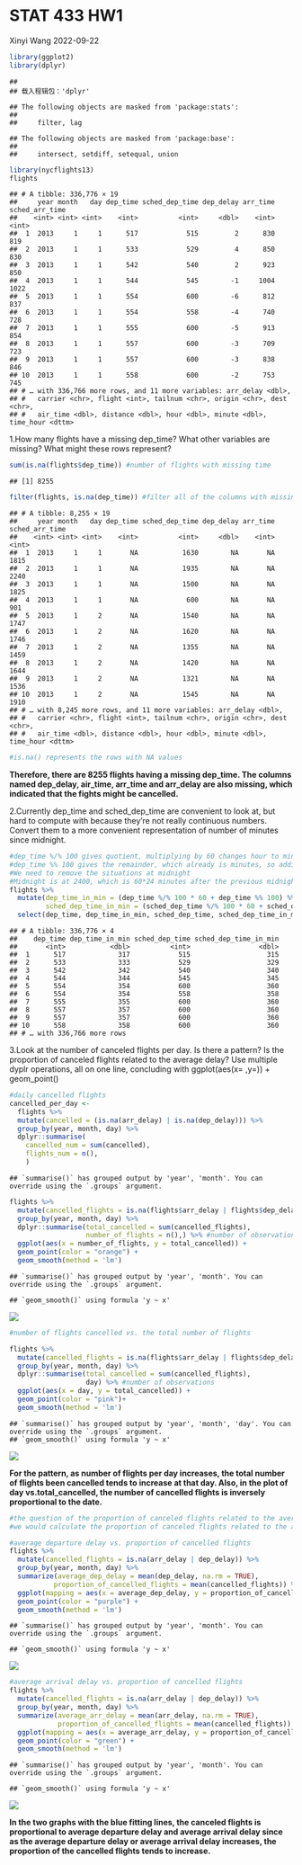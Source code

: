 STAT 433 HW1
================
Xinyi Wang
2022-09-22

``` r
library(ggplot2)
library(dplyr)
```

    ## 
    ## 载入程辑包：'dplyr'

    ## The following objects are masked from 'package:stats':
    ## 
    ##     filter, lag

    ## The following objects are masked from 'package:base':
    ## 
    ##     intersect, setdiff, setequal, union

``` r
library(nycflights13)
flights
```

    ## # A tibble: 336,776 × 19
    ##     year month   day dep_time sched_dep_time dep_delay arr_time sched_arr_time
    ##    <int> <int> <int>    <int>          <int>     <dbl>    <int>          <int>
    ##  1  2013     1     1      517            515         2      830            819
    ##  2  2013     1     1      533            529         4      850            830
    ##  3  2013     1     1      542            540         2      923            850
    ##  4  2013     1     1      544            545        -1     1004           1022
    ##  5  2013     1     1      554            600        -6      812            837
    ##  6  2013     1     1      554            558        -4      740            728
    ##  7  2013     1     1      555            600        -5      913            854
    ##  8  2013     1     1      557            600        -3      709            723
    ##  9  2013     1     1      557            600        -3      838            846
    ## 10  2013     1     1      558            600        -2      753            745
    ## # … with 336,766 more rows, and 11 more variables: arr_delay <dbl>,
    ## #   carrier <chr>, flight <int>, tailnum <chr>, origin <chr>, dest <chr>,
    ## #   air_time <dbl>, distance <dbl>, hour <dbl>, minute <dbl>, time_hour <dttm>

1.How many flights have a missing dep_time? What other variables are
missing? What might these rows represent?

``` r
sum(is.na(flights$dep_time)) #number of flights with missing time
```

    ## [1] 8255

``` r
filter(flights, is.na(dep_time)) #filter all of the columns with missing values
```

    ## # A tibble: 8,255 × 19
    ##     year month   day dep_time sched_dep_time dep_delay arr_time sched_arr_time
    ##    <int> <int> <int>    <int>          <int>     <dbl>    <int>          <int>
    ##  1  2013     1     1       NA           1630        NA       NA           1815
    ##  2  2013     1     1       NA           1935        NA       NA           2240
    ##  3  2013     1     1       NA           1500        NA       NA           1825
    ##  4  2013     1     1       NA            600        NA       NA            901
    ##  5  2013     1     2       NA           1540        NA       NA           1747
    ##  6  2013     1     2       NA           1620        NA       NA           1746
    ##  7  2013     1     2       NA           1355        NA       NA           1459
    ##  8  2013     1     2       NA           1420        NA       NA           1644
    ##  9  2013     1     2       NA           1321        NA       NA           1536
    ## 10  2013     1     2       NA           1545        NA       NA           1910
    ## # … with 8,245 more rows, and 11 more variables: arr_delay <dbl>,
    ## #   carrier <chr>, flight <int>, tailnum <chr>, origin <chr>, dest <chr>,
    ## #   air_time <dbl>, distance <dbl>, hour <dbl>, minute <dbl>, time_hour <dttm>

``` r
#is.na() represents the rows with NA values
```

**Therefore, there are 8255 flights having a missing dep_time. The
columns named dep_delay, air_time, arr_time and arr_delay are also
missing, which indicated that the fights might be cancelled.**

2.Currently dep_time and sched_dep_time are convenient to look at, but
hard to compute with because they’re not really continuous numbers.
Convert them to a more convenient representation of number of minutes
since midnight.

``` r
#dep_time %/% 100 gives quotient, multiplying by 60 changes hour to minutes
#dep_time %% 100 gives the remainder, which already is minutes, so adding together is fine
#We need to remove the situations at midnight
#Midnight is at 2400, which is 60*24 minutes after the previous midnight, so it should be considered at 0, so we need to use the remainder function %% to get rid of this special time
flights %>% 
  mutate(dep_time_in_min = (dep_time %/% 100 * 60 + dep_time %% 100) %% 1440,
         sched_dep_time_in_min = (sched_dep_time %/% 100 * 60 + sched_dep_time %% 100) %% 1440) %>%
  select(dep_time, dep_time_in_min, sched_dep_time, sched_dep_time_in_min)
```

    ## # A tibble: 336,776 × 4
    ##    dep_time dep_time_in_min sched_dep_time sched_dep_time_in_min
    ##       <int>           <dbl>          <int>                 <dbl>
    ##  1      517             317            515                   315
    ##  2      533             333            529                   329
    ##  3      542             342            540                   340
    ##  4      544             344            545                   345
    ##  5      554             354            600                   360
    ##  6      554             354            558                   358
    ##  7      555             355            600                   360
    ##  8      557             357            600                   360
    ##  9      557             357            600                   360
    ## 10      558             358            600                   360
    ## # … with 336,766 more rows

3.Look at the number of canceled flights per day. Is there a pattern? Is
the proportion of canceled flights related to the average delay? Use
multiple dyplr operations, all on one line, concluding with
ggplot(aes(x= ,y=)) + geom_point()

``` r
#daily cancelled flights 
cancelled_per_day <- 
  flights %>%
  mutate(cancelled = (is.na(arr_delay) | is.na(dep_delay))) %>%
  group_by(year, month, day) %>%
  dplyr::summarise(
    cancelled_num = sum(cancelled),
    flights_num = n(),
    )
```

    ## `summarise()` has grouped output by 'year', 'month'. You can override using the `.groups` argument.

``` r
flights %>% 
  mutate(cancelled_flights = is.na(flights$arr_delay | flights$dep_delay)) %>% 
  group_by(year, month, day) %>% 
  dplyr::summarise(total_cancelled = sum(cancelled_flights),
                   number_of_flights = n(),) %>% #number of observations 
  ggplot(aes(x = number_of_flights, y = total_cancelled)) +
  geom_point(color = "orange") +
  geom_smooth(method = 'lm')
```

    ## `summarise()` has grouped output by 'year', 'month'. You can override using the `.groups` argument.

    ## `geom_smooth()` using formula 'y ~ x'

![](README_files/figure-gfm/unnamed-chunk-4-1.png)<!-- -->

``` r
#number of flights cancelled vs. the total number of flights

flights %>% 
  mutate(cancelled_flights = is.na(flights$arr_delay | flights$dep_delay)) %>% 
  group_by(year, month, day) %>% 
  dplyr::summarise(total_cancelled = sum(cancelled_flights),
                   day) %>% #number of observations 
  ggplot(aes(x = day, y = total_cancelled)) +
  geom_point(color = "pink")+
  geom_smooth(method = 'lm')
```

    ## `summarise()` has grouped output by 'year', 'month', 'day'. You can override using the `.groups` argument.
    ## `geom_smooth()` using formula 'y ~ x'

![](README_files/figure-gfm/unnamed-chunk-4-2.png)<!-- -->

**For the pattern, as number of flights per day increases, the total
number of flights been cancelled tends to increase at that day. Also, in
the plot of day vs.total_cancelled, the number of cancelled flights is
inversely proportional to the date.**

``` r
#the question of the proportion of canceled flights related to the average delay
#we would calculate the proportion of canceled flights related to the average departure and arrival delay respectively

#average departure delay vs. proportion of cancelled flights
flights %>% 
  mutate(cancelled_flights = is.na(arr_delay | dep_delay)) %>%
  group_by(year, month, day) %>%
  summarize(average_dep_delay = mean(dep_delay, na.rm = TRUE),
           proportion_of_cancelled_flights = mean(cancelled_flights)) %>%
  ggplot(mapping = aes(x = average_dep_delay, y = proportion_of_cancelled_flights)) +
  geom_point(color = "purple") + 
  geom_smooth(method = 'lm')
```

    ## `summarise()` has grouped output by 'year', 'month'. You can override using the `.groups` argument.

    ## `geom_smooth()` using formula 'y ~ x'

![](README_files/figure-gfm/unnamed-chunk-5-1.png)<!-- -->

``` r
#average arrival delay vs. proportion of cancelled flights
flights %>% 
  mutate(cancelled_flights = is.na(arr_delay | dep_delay)) %>% 
  group_by(year, month, day) %>%
  summarize(average_arr_delay = mean(arr_delay, na.rm = TRUE),
            proportion_of_cancelled_flights = mean(cancelled_flights)) %>%
  ggplot(mapping = aes(x = average_arr_delay, y = proportion_of_cancelled_flights)) +
  geom_point(color = "green") + 
  geom_smooth(method = 'lm')
```

    ## `summarise()` has grouped output by 'year', 'month'. You can override using the `.groups` argument.

    ## `geom_smooth()` using formula 'y ~ x'

![](README_files/figure-gfm/unnamed-chunk-6-1.png)<!-- -->

**In the two graphs with the blue fitting lines, the canceled flights is
proportional to average departure delay and average arrival delay since
as the average departure delay or average arrival delay increases, the
proportion of the cancelled flights tends to increase.**
